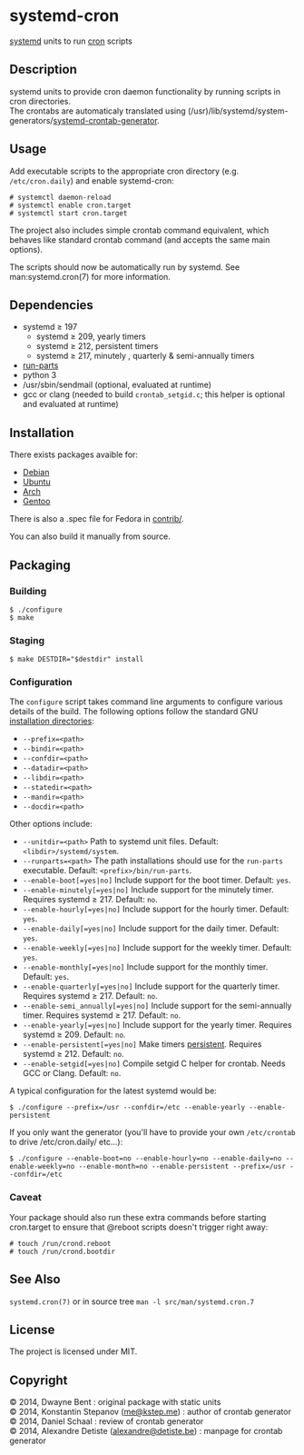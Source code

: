 systemd-cron
================
[systemd][1] units to run [cron][2] scripts

Description
---------------
systemd units to provide cron daemon functionality by running scripts in cron directories.  
The crontabs are automaticaly translated using (/usr)/lib/systemd/system-generators/[systemd-crontab-generator][6].

Usage
---------
Add executable scripts to the appropriate cron directory (e.g. `/etc/cron.daily`) and enable systemd-cron:

    # systemctl daemon-reload
    # systemctl enable cron.target
    # systemctl start cron.target

The project also includes simple crontab command equivalent, which behaves like standard crontab command (and accepts the same main options).
   
The scripts should now be automatically run by systemd. See man:systemd.cron(7) for more information.

Dependencies
----------------
* systemd ≥ 197
    * systemd ≥ 209, yearly timers
    * systemd ≥ 212, persistent timers
    * systemd ≥ 217, minutely , quarterly & semi-annually timers
* [run-parts][3]
* python 3
* /usr/sbin/sendmail (optional, evaluated at runtime)
* gcc or clang (needed to build `crontab_setgid.c`; this helper is optional and evaluated at runtime)

Installation
----------------
There exists packages avaible for:
* [Debian][7]
* [Ubuntu][8]
* [Arch][9]
* [Gentoo][10]

There is also a .spec file for Fedora in [contrib/][11].

You can also build it manually from source.


Packaging
--------------

### Building

    $ ./configure
    $ make

### Staging

    $ make DESTDIR="$destdir" install

### Configuration

The `configure` script takes command line arguments to configure various details of the build. The following options
follow the standard GNU [installation directories][4]:

* `--prefix=<path>`
* `--bindir=<path>`
* `--confdir=<path>`
* `--datadir=<path>`
* `--libdir=<path>`
* `--statedir=<path>`
* `--mandir=<path>`
* `--docdir=<path>`

Other options include:

* `--unitdir=<path>` Path to systemd unit files.
  Default: `<libdir>/systemd/system`.
* `--runparts=<path>` The path installations should use for the `run-parts` executable.
  Default: `<prefix>/bin/run-parts`.
* `--enable-boot[=yes|no]` Include support for the boot timer.
  Default: `yes`.
* `--enable-minutely[=yes|no]` Include support for the minutely timer. Requires systemd ≥ 217.
  Default: `no`.
* `--enable-hourly[=yes|no]` Include support for the hourly timer.
  Default: `yes`.
* `--enable-daily[=yes|no]` Include support for the daily timer.
  Default: `yes`.
* `--enable-weekly[=yes|no]` Include support for the weekly timer.
  Default: `yes`.
* `--enable-monthly[=yes|no]` Include support for the monthly timer.
  Default: `yes`.
* `--enable-quarterly[=yes|no]` Include support for the quarterly timer. Requires systemd ≥ 217.
  Default: `no`.
* `--enable-semi_annually[=yes|no]` Include support for the semi-annually timer. Requires systemd ≥ 217.
  Default: `no`.
* `--enable-yearly[=yes|no]` Include support for the yearly timer. Requires systemd ≥ 209.
  Default: `no`.
* `--enable-persistent[=yes|no]` Make timers [persistent][5]. Requires systemd ≥ 212.
  Default: `no`.
* `--enable-setgid[=yes|no]` Compile setgid C helper for crontab. Needs GCC or Clang.
  Default: `no`.

A typical configuration for the latest systemd would be:

    $ ./configure --prefix=/usr --confdir=/etc --enable-yearly --enable-persistent

If you only want the generator (you'll have to provide your own `/etc/crontab` to drive /etc/cron.daily/ etc...):

    $ ./configure --enable-boot=no --enable-hourly=no --enable-daily=no --enable-weekly=no --enable-month=no --enable-persistent --prefix=/usr --confdir=/etc

### Caveat

Your package should also run these extra commands before starting cron.target
to ensure that @reboot scripts doesn't trigger right away:

    # touch /run/crond.reboot
    # touch /run/crond.bootdir

See Also
------------
`systemd.cron(7)` or in source tree `man -l src/man/systemd.cron.7`


License
-----------
The project is licensed under MIT.


Copyright
-------------
© 2014, Dwayne Bent : original package with static units  
© 2014, Konstantin Stepanov (me@kstep.me) : author of crontab generator  
© 2014, Daniel Schaal : review of crontab generator  
© 2014, Alexandre Detiste (alexandre@detiste.be) : manpage for crontab generator  


[1]: http://www.freedesktop.org/wiki/Software/systemd/ "systemd"
[2]: http://en.wikipedia.org/wiki/Cron "cron"
[3]: http://packages.qa.debian.org/d/debianutils.html "debianutils"
[4]: https://www.gnu.org/prep/standards/html_node/Directory-Variables.html "Directory Variables"
[5]: http://www.freedesktop.org/software/systemd/man/systemd.timer.html#Persistent= "systemd.timer"
[6]: https://github.com/kstep/systemd-crontab-generator "crontab generator"
[7]: http://packages.debian.org/systemd-cron
[8]: http://packages.ubuntu.com/search?suite=all&searchon=names&keywords=systemd-cron
[9]: https://aur.archlinux.org/packages/systemd-cron
[10]: https://packages.gentoo.org/package/sys-process/systemd-cron
[11]: https://github.com/systemd-cron/systemd-cron/blob/master/contrib/systemd-cron.spec
